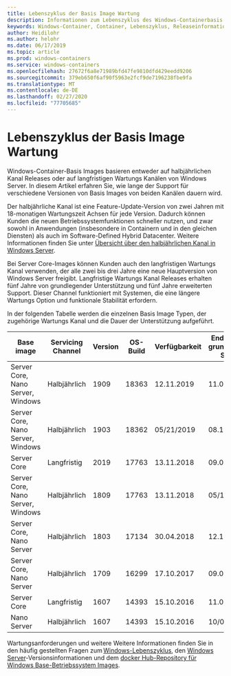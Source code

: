 ```yaml
---
title: Lebenszyklus der Basis Image Wartung
description: Informationen zum Lebenszyklus des Windows-Containerbasis Images.
keywords: Windows-Container, Container, Lebenszyklus, Releaseinformationen, Basis Image, Containerbasis Image
author: Heidilohr
ms.author: helohr
ms.date: 06/17/2019
ms.topic: article
ms.prod: windows-containers
ms.service: windows-containers
ms.openlocfilehash: 27672f6a8e71989bfd47fe9810dfd429eedd9206
ms.sourcegitcommit: 379eb650f6af90f5963e2fcf9de7196238fbe9fa
ms.translationtype: MT
ms.contentlocale: de-DE
ms.lasthandoff: 02/27/2020
ms.locfileid: "77705685"
---
```

# <a name="base-image-servicing-lifecycles"></a>Lebenszyklus der Basis Image Wartung

Windows-Container-Basis Images basieren entweder auf halbjährlichen Kanal Releases oder auf langfristigen Wartungs Kanälen von Windows Server. In diesem Artikel erfahren Sie, wie lange der Support für verschiedene Versionen von Basis Images von beiden Kanälen dauern wird.

Der halbjährliche Kanal ist eine Feature-Update-Version von zwei Jahren mit 18-monatigen Wartungszeit Achsen für jede Version. Dadurch können Kunden die neuen Betriebssystemfunktionen schneller nutzen, und zwar sowohl in Anwendungen (insbesondere in Containern und in den gleichen Diensten) als auch im Software-Defined Hybrid Datacenter. Weitere Informationen finden Sie unter [Übersicht über den halbjährlichen Kanal in Windows Server](https://docs.microsoft.com/windows-server/get-started/semi-annual-channel-overview).

Bei Server Core-Images können Kunden auch den langfristigen Wartungs Kanal verwenden, der alle zwei bis drei Jahre eine neue Hauptversion von Windows Server freigibt. Langfristige Wartungs Kanal Releases erhalten fünf Jahre von grundlegender Unterstützung und fünf Jahre erweiterten Support. Dieser Channel funktioniert mit Systemen, die eine längere Wartungs Option und funktionale Stabilität erfordern.

In der folgenden Tabelle werden die einzelnen Basis Image Typen, der zugehörige Wartungs Kanal und die Dauer der Unterstützung aufgeführt.

|Base image                       |Servicing Channel|Version|OS-Build|Verfügbarkeit|Enddatum für grundlegenden Support|Datum des erweiterten Supports|
|---------------------------------|-----------------|-------|--------|------------|---------------------------|---------------------|
|Server Core, Nano Server, Windows|Halbjährlich      |1909   |18363   |12.11.2019  |11.05.2021                 |N/V                  |
|Server Core, Nano Server, Windows|Halbjährlich      |1903   |18362   |05/21/2019  |08.12.2020                 |N/V                  |
|Server Core                      |Langfristig        |2019   |17763   |13.11.2018  |09.01.2024                 |09.01.2029           |
|Server Core, Nano Server, Windows|Halbjährlich      |1809   |17763   |13.11.2018  |05/12/2020                 |N/V                  |
|Server Core, Nano Server         |Halbjährlich      |1803   |17134   |30.04.2018  |12.11.2019                 |N/V                  |
|Server Core, Nano Server         |Halbjährlich      |1709   |16299   |17.10.2017  |09.04.2019                 |N/V                  |
|Server Core                      |Langfristig        |1607   |14393   |15.10.2016  |11.01.2022                 |11.01.2027           |
|Nano Server                      |Halbjährlich      |1607   |14393   |15.10.2016  |10/09/2018                 |N/V                  |

Wartungsanforderungen und weitere Weitere Informationen finden Sie in den häufig gestellten Fragen zum [Windows-Lebenszyklus](https://support.microsoft.com/help/18581/lifecycle-faq-windows-products), den [Windows Server](https://docs.microsoft.com/windows-server/get-started/windows-server-release-info)-Versionsinformationen und dem [docker Hub-Repository für Windows Base-Betriebssystem Images](https://hub.docker.com/_/microsoft-windows-base-os-images).
